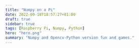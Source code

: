 ```yaml
---
title: "Numpy on a Pi"
date: 2022-09-18T18:57:27+01:00
draft: true
sidebar: true
tags: [Raspberry Pi, Numpy, Python]
hero: "hero.png"
summary: "Numpy and Opencv-Python version fun and games."
---
```

